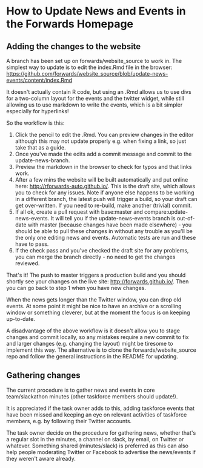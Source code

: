 # How to Update News and Events in the Forwards Homepage

## Adding the changes to the website

A branch has been set up on forwards/website_source to work in. The simplest way to update is to edit the index.Rmd file in the 
browser: https://github.com/forwards/website_source/blob/update-news-events/content/index.Rmd

It doesn't actually contain R code, but using an .Rmd allows us to use divs for a two-column layout for the events and the 
twitter widget, while still allowing us to use markdown to write the events, which is a bit simpler especially for hyperlinks!

So the workflow is this: 
1. Click the pencil to edit the .Rmd. You can preview changes in the editor although this may not update properly e.g. when 
fixing a link, so just take that as a guide.
2. Once you've made the edits add a commit message and commit to the update-news-branch.
3. Preview the markdown in the browser to check for typos and that links work.
4. After a few mins the website will be built automatically and put online here: http://rforwards-auto.github.io/. This is the 
draft site, which allows you to check for any issues. Note if anyone else happens to be working in a different branch, the 
latest push will trigger a build, so your draft can get over-written. If you need to re-build, make another (trivial) commit.
5. If all ok, create a pull request with base:master and compare:update-news-events. It will tell you if the update-news-events 
branch is out-of-date with master (because changes have been made elsewhere) - you should be able to pull these changes in 
without any trouble as you'll be the only one editing news and events. Automatic tests are run and these have to pass.
6. If the check pass and you've checked the draft site for any problems, you can merge the branch directly - no need to get 
the changes reviewed.

That's it! The push to master triggers a production build and you should shortly see your changes on the live site: 
http://forwards.github.io/. Then you can go back to step 1 when you have new changes.

When the news gets longer than the Twitter window, you can drop old events. At some point it might be nice to have an archive or 
a scrolling window or something cleverer, but at the moment the focus is on keeping up-to-date.

A disadvantage of the above workflow is it doesn't allow you to stage changes and commit locally, so any mistakes require a new 
commit to fix and larger changes (e.g. changing the layout) might be tiresome to implement this way. The alternative is to 
clone the forwards/website_source repo and follow the general instructions in the README for updating.

## Gathering changes

The current procedure is to gather news and events in core team/slackathon minutes (other taskforce members should update!). 

It is appreciated if the task owner adds to this, adding taskforce events that have been missed and keeping an eye on relevant 
activities of taskforce members, e.g. by following their Twitter accounts.

The task owner decide on the procedure for gathering news, whether that's a regular slot in the minutes, a channel on slack, 
by email, on Twitter or whatever. Something shared (minutes/slack) is preferred as this can also help people moderating Twitter 
or Facebook to advertise the news/events if they weren't aware already.
